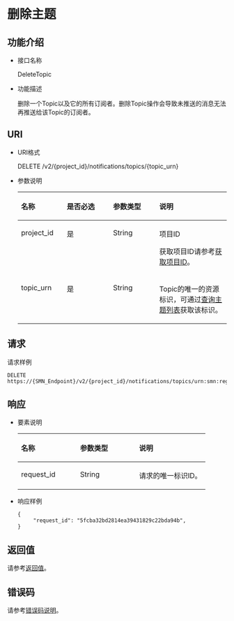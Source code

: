 # 删除主题<a name="smn_api_51003"></a>

## 功能介绍<a name="zh-cn_topic_0025373766"></a>

-   接口名称

    DeleteTopic


-   功能描述

    删除一个Topic以及它的所有订阅者。删除Topic操作会导致未推送的消息无法再推送给该Topic的订阅者。


## URI<a name="section6556909"></a>

-   URI格式

    DELETE /v2/\{project\_id\}/notifications/topics/\{topic\_urn\}


-   参数说明

    <a name="table36893359"></a>
    <table><thead align="left"><tr id="row46277382"><th class="cellrowborder" valign="top" width="21.862186218621858%" id="mcps1.1.5.1.1"><p id="p57480441"><a name="p57480441"></a><a name="p57480441"></a>名称</p>
    </th>
    <th class="cellrowborder" valign="top" width="22.122212221222124%" id="mcps1.1.5.1.2"><p id="p25404116"><a name="p25404116"></a><a name="p25404116"></a>是否必选</p>
    </th>
    <th class="cellrowborder" valign="top" width="22.122212221222124%" id="mcps1.1.5.1.3"><p id="p44467520"><a name="p44467520"></a><a name="p44467520"></a>参数类型</p>
    </th>
    <th class="cellrowborder" valign="top" width="33.89338933893389%" id="mcps1.1.5.1.4"><p id="p45099364"><a name="p45099364"></a><a name="p45099364"></a>说明</p>
    </th>
    </tr>
    </thead>
    <tbody><tr id="row13951479"><td class="cellrowborder" valign="top" width="21.862186218621858%" headers="mcps1.1.5.1.1 "><p id="p56327989"><a name="p56327989"></a><a name="p56327989"></a>project_id</p>
    </td>
    <td class="cellrowborder" valign="top" width="22.122212221222124%" headers="mcps1.1.5.1.2 "><p id="p66273227"><a name="p66273227"></a><a name="p66273227"></a>是</p>
    </td>
    <td class="cellrowborder" valign="top" width="22.122212221222124%" headers="mcps1.1.5.1.3 "><p id="p66531170"><a name="p66531170"></a><a name="p66531170"></a>String</p>
    </td>
    <td class="cellrowborder" valign="top" width="33.89338933893389%" headers="mcps1.1.5.1.4 "><p id="p12084664154931"><a name="p12084664154931"></a><a name="p12084664154931"></a>项目ID</p>
    <p id="p20315681"><a name="p20315681"></a><a name="p20315681"></a>获取项目ID请参考<a href="获取项目ID.md">获取项目ID</a>。</p>
    </td>
    </tr>
    <tr id="row46181951"><td class="cellrowborder" valign="top" width="21.862186218621858%" headers="mcps1.1.5.1.1 "><p id="p49750539"><a name="p49750539"></a><a name="p49750539"></a>topic_urn</p>
    </td>
    <td class="cellrowborder" valign="top" width="22.122212221222124%" headers="mcps1.1.5.1.2 "><p id="p3261819"><a name="p3261819"></a><a name="p3261819"></a>是</p>
    </td>
    <td class="cellrowborder" valign="top" width="22.122212221222124%" headers="mcps1.1.5.1.3 "><p id="p62880759"><a name="p62880759"></a><a name="p62880759"></a>String</p>
    </td>
    <td class="cellrowborder" valign="top" width="33.89338933893389%" headers="mcps1.1.5.1.4 "><p id="p60176744"><a name="p60176744"></a><a name="p60176744"></a>Topic的唯一的资源标识，可通过<a href="查询主题列表.md">查询主题列表</a>获取该标识。</p>
    </td>
    </tr>
    </tbody>
    </table>


## 请求<a name="section59012183"></a>

请求样例

```
DELETE https://{SMN_Endpoint}/v2/{project_id}/notifications/topics/urn:smn:regionId:f96188c7ccaf4ffba0c9aa149ab2bd57:test_topic_v2
```

## 响应<a name="section61347601"></a>

-   要素说明

    <a name="table9967070"></a>
    <table><thead align="left"><tr id="row65063572"><th class="cellrowborder" valign="top" width="31.443144314431443%" id="mcps1.1.4.1.1"><p id="p35658012"><a name="p35658012"></a><a name="p35658012"></a>名称</p>
    </th>
    <th class="cellrowborder" valign="top" width="31.443144314431443%" id="mcps1.1.4.1.2"><p id="p2617844"><a name="p2617844"></a><a name="p2617844"></a>参数类型</p>
    </th>
    <th class="cellrowborder" valign="top" width="37.11371137113711%" id="mcps1.1.4.1.3"><p id="p10718788"><a name="p10718788"></a><a name="p10718788"></a>说明</p>
    </th>
    </tr>
    </thead>
    <tbody><tr id="row62991470"><td class="cellrowborder" valign="top" width="31.443144314431443%" headers="mcps1.1.4.1.1 "><p id="p2035480"><a name="p2035480"></a><a name="p2035480"></a>request_id</p>
    </td>
    <td class="cellrowborder" valign="top" width="31.443144314431443%" headers="mcps1.1.4.1.2 "><p id="p30656219"><a name="p30656219"></a><a name="p30656219"></a>String</p>
    </td>
    <td class="cellrowborder" valign="top" width="37.11371137113711%" headers="mcps1.1.4.1.3 "><p id="p125790"><a name="p125790"></a><a name="p125790"></a>请求的唯一标识ID。</p>
    </td>
    </tr>
    </tbody>
    </table>

-   响应样例

    ```
    { 
         "request_id": "5fcba32bd2814ea39431829c22bda94b", 
    }
    ```


## 返回值<a name="section15257500"></a>

请参考[返回值](返回值.md)。

## 错误码<a name="section73211020122511"></a>

请参考[错误码说明](错误码说明.md)。

